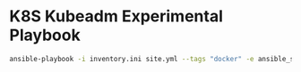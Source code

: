 # K8S Kubeadm Experimental Playbook

```bash
ansible-playbook -i inventory.ini site.yml --tags "docker" -e ansible_ssh_user=centos --key-file "/PATH_TO_GOOGLE_CLOUD_VM_KEY" --tags "ensure_k8s_presequite"
```
